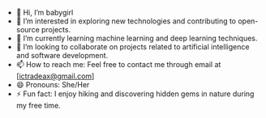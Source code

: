 - 👋 Hi, I’m babygirl
- 👀 I’m interested in exploring new technologies and contributing to open-source projects.
- 🌱 I’m currently learning machine learning and deep learning techniques.
- 💞️ I’m looking to collaborate on projects related to artificial intelligence and software development.
- 📫 How to reach me: Feel free to contact me through email at [ictradeax@gmail.com]
- 😄 Pronouns: She/Her
- ⚡ Fun fact: I enjoy hiking and discovering hidden gems in nature during my free time.
